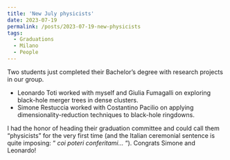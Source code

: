 ```yaml
---
title: 'New July physicists'
date: 2023-07-19
permalink: /posts/2023-07-19-new-physicists
tags:
  - Graduations
  - Milano
  - People
---
```


Two students just completed their Bachelor’s degree with research projects in our group. 

- Leonardo Toti worked with myself and Giulia Fumagalli on exploring black-hole merger trees in dense clusters.
- Simone Restuccia worked with Costantino Pacilio on applying dimensionality-reduction techniques to black-hole ringdowns.

I had the honor of heading their graduation committee and could call them “physicists” for the very first time (and the Italian ceremonial sentence is quite imposing: “ _coi poteri conferitami…_ “). Congrats Simone and Leonardo!

